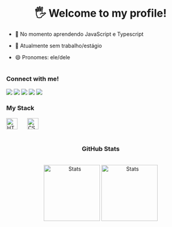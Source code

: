 <h1 align="center"> 🖐️ Welcome to my profile!</h1>

<!--<p><img align="center" width="1020px" height="200px" src="https://github.com/user-attachments/assets/b6f43246-1341-450b-8ab8-5aeb709e8b27" /></p>
#
-->

- 🌱 No momento aprendendo JavaScript e Typescript

- 🔭 Atualmente sem trabalho/estágio

- 😄 Pronomes: ele/dele

#

<h3>Connect with me!</h3>

<div align="left">
  <a href="https://www.linkedin.com/in/julio-fernando-martins-leite-3a7bb0276/" target="_blank">
    <img src="https://img.shields.io/badge/-LinkedIn-%230077B5?style=for-the-badge&logo=linkedin&logoColor=white" target="_blank"></a>
  <a href = "mailto:contatoeujuliomartins@gmail.com">
    <img src="https://img.shields.io/badge/-Gmail-%23333?style=for-the-badge&logo=gmail&logoColor=white" target="_blank"></a> 
  <a href="https://www.instagram.com/juliomartins_leite/" target="_blank">
    <img src="https://img.shields.io/badge/-Instagram-%23E4405F?style=for-the-badge&logo=instagram&logoColor=white" target="_blank"></a>
 	<a href="https://www.twitch.tv/hizerx_" target="_blank">
    <img src="https://img.shields.io/badge/Twitch-9146FF?style=for-the-badge&logo=twitch&logoColor=white" target="_blank"></a>
  <a href="https://discord.gg/RcxZKKkayS" target="_blank">
    <img src="https://img.shields.io/badge/Discord-7289DA?style=for-the-badge&logo=discord&logoColor=white" target="_blank"></a> 
</div>

<h3 align="left">My Stack</h3>
<div align="left">
    <img 
        alt="HTML"
        title="HTML" 
        width="30px" 
        style="padding-right: 10px;" 
        src="https://cdn.jsdelivr.net/gh/devicons/devicon@latest/icons/html5/html5-original.svg" 
    />
    <img width="8" />
    <img 
        alt="CSS" 
        title="CSS"
        width="30px" 
        style="padding-right: 10px;" 
        src="https://cdn.jsdelivr.net/gh/devicons/devicon@latest/icons/css3/css3-original.svg" 
    />
    <img width="8" />
    <!--
    <img 
        alt="JavaScript" 
        title="JavaScript"
        width="30px" 
        style="padding-right: 10px;" 
        src="https://cdn.jsdelivr.net/gh/devicons/devicon@latest/icons/javascript/javascript-original.svg" 
    />
    <img width="8" />
    <img 

        alt="TypeScript"
        title="TypeScript" 
        width="30px" 
        style="padding-right: 10px;" 
        src="https://cdn.jsdelivr.net/gh/devicons/devicon@latest/icons/typescript/typescript-original.svg" 
    />
    <img width="8" />
    <img 
        alt="Python" 
        title="Python"
        width="30px" 
        style="padding-right: 10px;" 
        src="https://cdn.jsdelivr.net/gh/devicons/devicon@latest/icons/python/python-original.svg" 
    />
</div>
 <img width="8" />
<img 
    alt="Golang" 
    title="Golang"
    width="30px" 
    style="padding-right: 10px;" 
    src="https://cdn.jsdelivr.net/gh/devicons/devicon@latest/icons/go/go-original.svg" 
/>
-->

#

<div style="text-align: center"; align="center">
    <h3>GitHub Stats </h3>
    <br>
    <img src="https://github-readme-stats.vercel.app/api?username=devjuliomartins&theme=react&show_icons=true&hide_border=true&count_private=true" height="150" alt="Stats" />
    <img src="https://github-readme-stats.vercel.app/api/top-langs/?username=devjuliomartins&theme=react&show_icons=true&hide_border=true&layout=compact" height="150" alt="Stats" />
</div>
